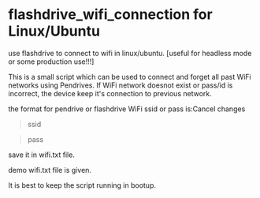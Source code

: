 # flashdrive_wifi_connection for Linux/Ubuntu
use flashdrive to connect to wifi in linux/ubuntu. [useful for headless mode or some production use!!!]

This is a small script which can be used to connect and forget all past WiFi networks using Pendrives.
If WiFi network doesnot exist or pass/id is incorrect, the device keep it's connection to previous network.

the format for pendrive or flashdrive WiFi ssid or pass is:Cancel changes
>ssid

>pass

save it in wifi.txt file.

demo wifi.txt file is given.

It is best to keep the script running in bootup.
